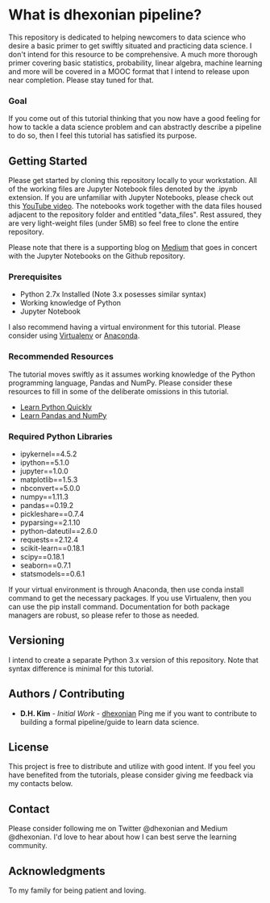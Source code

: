 # What is dhexonian pipeline? 

This repository is dedicated to helping newcomers to data science who desire a basic primer to get swiftly situated and practicing data science. I don't intend for this resource to be comprehensive. A much more thorough primer covering basic statistics, probability, linear algebra, machine learning and more will be covered in a MOOC format that I intend to release upon near completion. Please stay tuned for that.  

### Goal 

If you come out of this tutorial thinking that you now have a good feeling for how to tackle a data science problem and can abstractly describe a pipeline to do so, then I feel this tutorial has satisfied its purpose. 

## Getting Started

Please get started by cloning this repository locally to your workstation. All of the working files are Jupyter Notebook files denoted by the .ipynb extension. If you are unfamiliar with Jupyter Notebooks, please check out this [YouTube video](https://www.youtube.com/watch?v=HW29067qVWk). The notebooks work together with the data files housed adjacent to the repository folder and entitled "data_files". Rest assured, they are very light-weight files (under 5MB) so feel free to clone the entire repository. 

Please note that there is a supporting blog on [Medium](https://medium.com/dhexonian-pipeline) that goes in concert with the Jupyter Notebooks on the Github repository. 

### Prerequisites

- Python 2.7x Installed (Note 3.x posesses similar syntax)
- Working knowledge of Python 
- Jupyter Notebook 

I also recommend having a virtual environment for this tutorial. Please consider using [Virtualenv](https://virtualenv.pypa.io/en/stable/) or [Anaconda](https://www.continuum.io/downloads). 

### Recommended Resources 

The tutorial moves swiftly as it assumes working knowledge of the Python programming language, Pandas and NumPy. Please consider these resources to fill in some of the deliberate omissions in this tutorial. 

- [Learn Python Quickly](https://learnpythonthehardway.org/)
- [Learn Pandas and NumPy](https://www.youtube.com/watch?v=HW29067qVWk)

### Required Python Libraries 

- ipykernel==4.5.2
- ipython==5.1.0
- jupyter==1.0.0
- matplotlib==1.5.3
- nbconvert==5.0.0
- numpy==1.11.3
- pandas==0.19.2
- pickleshare==0.7.4
- pyparsing==2.1.10
- python-dateutil==2.6.0
- requests==2.12.4
- scikit-learn==0.18.1
- scipy==0.18.1
- seaborn==0.7.1
- statsmodels==0.6.1

If your virtual environment is through Anaconda, then use conda install command to get the necessary packages. If you use Virtualenv, then you can use the pip install command. Documentation for both package managers are robust, so please refer to those as needed. 

## Versioning

I intend to create a separate Python 3.x version of this repository. Note that syntax difference is minimal for this tutorial. 

## Authors / Contributing

* **D.H. Kim** - *Initial Work* - [dhexonian](https://github.com/dhexonian)
Ping me if you want to contribute to building a formal pipeline/guide to learn data science.

## License

This project is free to distribute and utilize with good intent. 
If you feel you have benefited from the tutorials, please consider giving me feedback via my contacts below. 

## Contact
Please consider following me on Twitter @dhexonian and Medium @dhexonian. 
I'd love to hear about how I can best serve the learning community. 

## Acknowledgments

To my family for being patient and loving. 
